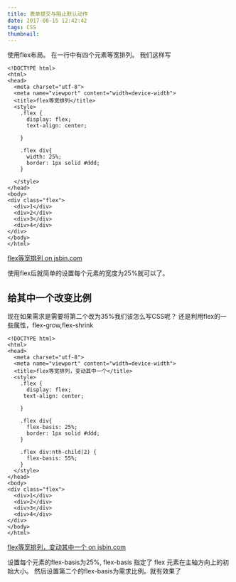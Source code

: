 ```yaml
---
title: 表单提交与阻止默认动作
date: 2017-08-15 12:42:42
tags: CSS
thumbnail:
---
```


使用flex布局。
在一行中有四个元素等宽排列。
我们这样写

```markup
<!DOCTYPE html>
<html>
<head>
  <meta charset="utf-8">
  <meta name="viewport" content="width=device-width">
  <title>flex等宽排列</title>
  <style>
    .flex {
      display: flex;
      text-align: center;

    }

    .flex div{
      width: 25%;
      border: 1px solid #ddd;
    }

  </style>
</head>
<body>
<div class="flex">
  <div>1</div>
  <div>2</div>
  <div>3</div>
  <div>4</div>
</div>
</body>
</html>
```

<a class="jsbin-embed" href="http://jsbin.com/gopufax/embed?output">flex等宽排列 on jsbin.com</a><script src="http://static.jsbin.com/js/embed.min.js?4.0.4"></script>

使用flex后就简单的设置每个元素的宽度为25%就可以了。

## 给其中一个改变比例

现在如果需求是需要将第二个改为35%我们该怎么写CSS呢？
还是利用flex的一些属性，flex-grow,flex-shrink

```markup
<!DOCTYPE html>
<html>
<head>
  <meta charset="utf-8">
  <meta name="viewport" content="width=device-width">
  <title>flex等宽排列，变动其中一个</title>
  <style>
    .flex {
      display: flex;
     text-align: center;

    }

    .flex div{
      flex-basis: 25%;
      border: 1px solid #ddd;
    }

    .flex div:nth-child(2) {
      flex-basis: 55%;
    }
  </style>
</head>
<body>
<div class="flex">
  <div>1</div>
  <div>2</div>
  <div>3</div>
  <div>4</div>
</div>
</body>
</html>
```

<a class="jsbin-embed" href="http://jsbin.com/jovubes/embed?output">flex等宽排列，变动其中一个 on jsbin.com</a><script src="http://static.jsbin.com/js/embed.min.js?4.0.4"></script>

设置每个元素的flex-basis为25%, flex-basis 指定了 flex 元素在主轴方向上的初始大小。
然后设置第二个的flex-basis为需求比例。就有效果了
